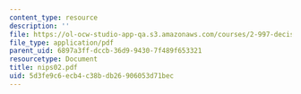 ```yaml
---
content_type: resource
description: ''
file: https://ol-ocw-studio-app-qa.s3.amazonaws.com/courses/2-997-decision-making-in-large-scale-systems-spring-2004/5d3fe9c6ecb4c38bdb26906053d71bec_nips02.pdf
file_type: application/pdf
parent_uid: 6897a3ff-dccb-36d9-9430-7f489f653321
resourcetype: Document
title: nips02.pdf
uid: 5d3fe9c6-ecb4-c38b-db26-906053d71bec
---
```

